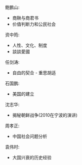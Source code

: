 鲍鹏山:
  - 商鞅与商君书
  - 价值判断力和公民社会

资中筠:
  - 人性、文化、制度
  - 談談愛國

任剑涛:
  - 自由的契合 - 重思胡适

石国鹏:
  - 美国的建立

沈志华:
  - 揭秘朝鲜战争(2010在宁波的演讲)

周孝正:
  - 中国社会问题分析

袁伟时: 
  - 大国兴衰的历史经验
